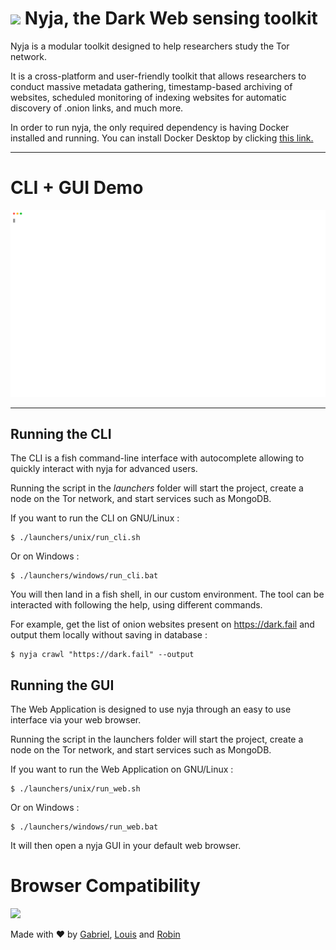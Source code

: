 # <img src="https://github.com/B611/MSC_Darknet_Markets/blob/master/app/gui/src/icons/spider.svg" width="48"> Nyja, the Dark Web sensing toolkit

Nyja is a modular toolkit designed to help researchers study the Tor network.

It is a cross-platform and user-friendly toolkit that allows researchers to conduct massive metadata gathering, timestamp-based archiving of websites, scheduled monitoring of indexing websites for automatic discovery of .onion links, and much more.

In order to run nyja, the only required dependency is having Docker installed and running.
You can install Docker Desktop by clicking [this link.](https://www.docker.com/products/docker-desktop)

---

# CLI + GUI Demo

![Nyja CLI](files/nyja_CLI.svg)



---

## Running the CLI
The CLI is a fish command-line interface with autocomplete allowing to quickly interact with nyja for advanced users.

Running the script in the _launchers_ folder will start the project, create a node on the Tor network, and start services such as MongoDB.

If you want to run the CLI on GNU/Linux :
```
$ ./launchers/unix/run_cli.sh
```
Or on Windows :
```
$ ./launchers/windows/run_cli.bat
```

You will then land in a fish shell, in our custom environment. The tool can be interacted with following the help, using different commands.

For example, get the list of onion websites present on https://dark.fail and output them locally without saving in database :
```
$ nyja crawl "https://dark.fail" --output
```

## Running the GUI
The Web Application is designed to use nyja through an easy to use interface via your web browser.

Running the script in the launchers folder will start the project, create a node on the Tor network, and start services such as MongoDB.

If you want to run the Web Application on GNU/Linux :
```
$ ./launchers/unix/run_web.sh
```
Or on Windows :
```
$ ./launchers/windows/run_web.bat
```

It will then open a nyja GUI in your default web browser.

# Browser Compatibility
<img src="https://i.nuuls.com/_YEEl.png">

Made with ❤ by [Gabriel](https://www.linkedin.com/in/gabriel-ruaud/), [Louis](https://www.linkedin.com/in/louisanelli/) and [Robin](https://www.linkedin.com/in/Rob2n/)

